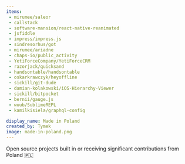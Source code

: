 ```yaml
---
items:
 - mirumee/saleor
 - callstack
 - software-mansion/react-native-reanimated
 - jsfiddle
 - impress/impress.js
 - sindresorhus/got
 - mirumee/ariadne
 - chaps-io/public_activity
 - YetiForceCompany/YetiForceCRM
 - razorjack/quicksand
 - handsontable/handsontable
 - oskarkrawczyk/heyoffline
 - sickill/git-dude
 - damian-kolakowski/iOS-Hierarchy-Viewer
 - sickill/bitpocket
 - bernii/gauge.js
 - wuub/SublimeREPL
 - kamilkisiela/graphql-config

display_name: Made in Poland
created_by: Tymek
image: made-in-poland.png
---
```

Open source projects built in or receiving significant contributions from Poland :poland:
